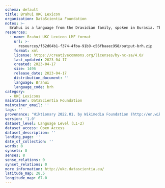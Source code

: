 ```yaml
---
schema: default
title: Brahui UKC Lexicon
organization: DataScientia Foundation
notes: >-
  Brahui is a language from the Dravidian family, spoken in Eurasia. The UKC Lexicon of Brahui is represented as a lexico-semantic network. It consists of words, word senses, synsets, as well as sense-level and synset-level relationships.
resources:
  - name: Brahui UKC Lexicon LMF format
    url: >-
      resources/f52d64b1-f374-4fba-91b0-c56fbaaec958/output-brh.zip
    format: xml
    license: https://creativecommons.org/licenses/by-nc-sa/4.0/
    last_updated: 2023-04-17
    created: 2023-04-17
    size: 1496
    release_date: 2023-04-17
    distribution_document: ''
    language: Brahui
    language_code: brh
category:
  - UKC Lexicons
maintainer: DataScientia Foundation
maintainer_email: ''
tags: ''
provenance: 'Wiktionary 2022.01. by Wikimedia Foundation (http://en.wiktionary.org); CogNet 2.1 by Khuyagbaatar Batsuren, National University of Mongolia (http://cognet.ukc.disi.unitn.it); Princeton WordNet 2.1 by Princeton University (https://wordnet.princeton.edu)'
version: '1.0'
dataset_level: Language Level (L1-2)
dataset_access: Open Access
dataset_description: ''
landing_page: ''
date_of_collection: ''
words: 8
synsets: 8
senses: 8
sense_relations: 0
synset_relations: 0
more_information: http://ukc.datascientia.eu/
latitude_map: 28.5
longitude_map: 67.0
---
```

